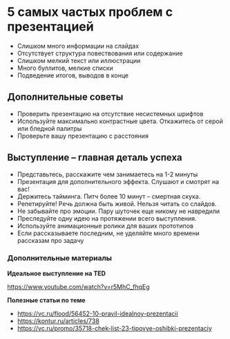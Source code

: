 # 5 самых частых проблем с презентацией

* Слишком много информации на слайдах
* Отсутствует структура повествования или содержание
* Слишком мелкий текст или иллюстрации
* Много буллитов, мелкие списки
* Подведение итогов, выводов в конце

## Дополнительные советы
* Проверить презентацию
на отсутствие несистемных шрифтов
* Используйте максимально контрастные цвета. Откажитесь от серой или бледной палитры
* Проверьте вашу презентацию с расстояния

## Выступление – главная деталь успеха

* Представьтесь, расскажите чем занимаетесь на 1-2 минуты
* Презентация для дополнительного эффекта. Слушают и смотрят на вас!
* Держитесь тайминга. Питч более 10 минут – смертная скука.
* Репетируйте! Речь должна быть живой. Нельзя читать со слайдов.
* Не забывайте про эмоции. Пару шуточек еще никому не навредили
* Преследуйте одну идею на протяжении всего выступления.
* Используйте анимационные ролики для ваших прототипов
* Если рассказываете последним, не уделяйте много времени рассказам про задачу

### Дополнительные материалы
**Идеальное выступление на TED**

https://www.youtube.com/watch?v=r5MhC_fhqEg

**Полезные статьи по теме**

* https://vc.ru/flood/56452-10-pravil-idealnoy-prezentacii
* https://kontur.ru/articles/738
* https://vc.ru/promo/35718-chek-list-23-tipovye-oshibki-prezentaciy

